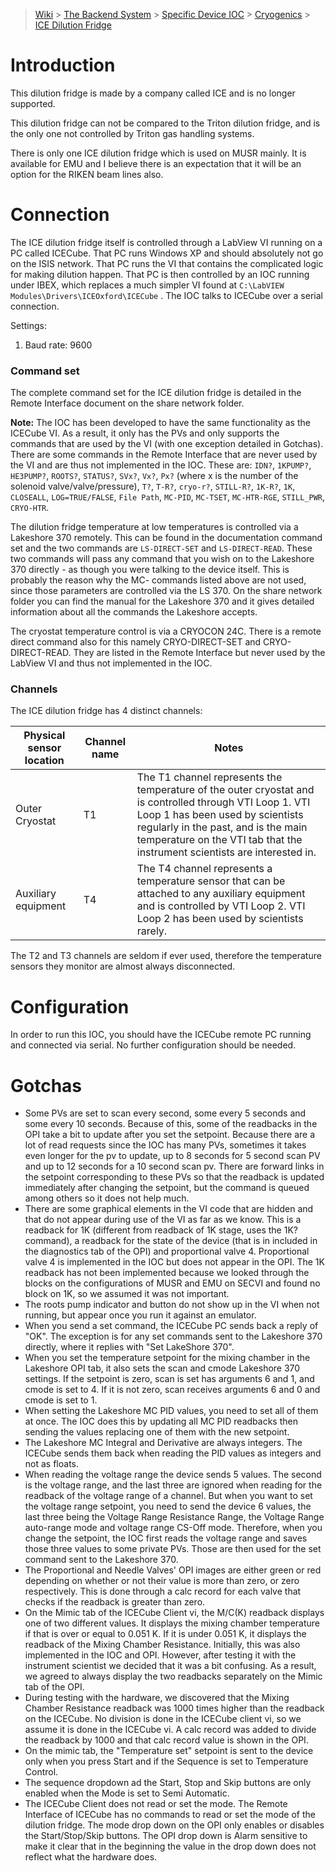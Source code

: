 > [Wiki](Home) > [The Backend System](The-Backend-System) > [Specific Device IOC](Specific-Device-IOC) > [Cryogenics](Cryogenics) > [ICE Dilution Fridge](ICE-Dilution-Fridge)

# Introduction

This dilution fridge is made by a company called ICE and is no longer supported.

This dilution fridge can not be compared to the Triton dilution fridge, and is the only one not controlled by Triton gas handling systems.

There is only one ICE dilution fridge which is used on MUSR mainly. It is available for EMU and I believe there is an expectation that it will be an option for the RIKEN beam lines also.

# Connection

The ICE dilution fridge itself is controlled through a LabView VI running on a PC called ICECube. That PC runs Windows XP and should absolutely not go on the ISIS network. That PC runs the VI that contains the complicated logic for making dilution happen. That PC is then controlled by an IOC running under IBEX, which replaces a much simpler VI found at `C:\LabVIEW Modules\Drivers\ICEOxford\ICECube` . The IOC talks to ICECube over a serial connection.

Settings:

1. Baud rate: 9600

### Command set

The complete command set for the ICE dilution fridge is detailed in the Remote Interface document on the share network folder.

**Note:** The IOC has been developed to have the same functionality as the ICECube VI. As a result, it only has the PVs and only supports the commands that are used by the VI (with one exception detailed in Gotchas). There are some commands in the Remote Interface that are never used by the VI and are thus not implemented in the IOC. These are: `IDN?`, `1KPUMP?`, `HE3PUMP?`, `ROOTS?`, `STATUS?`, `SVx?`, `Vx?`, `Px?` (where x is the number of the solenoid valve/valve/pressure), `T?`, `T-R?`, `cryo-r?`, `STILL-R?`, `1K-R?`, `1K`, `CLOSEALL`, `LOG=TRUE/FALSE`, `File Path`, `MC-PID`, `MC-TSET`, `MC-HTR-RGE`, `STILL_PWR`, `CRYO-HTR`.

The dilution fridge temperature at low temperatures is controlled via a Lakeshore 370 remotely. This can be found in the documentation command set and the two commands are `LS-DIRECT-SET` and `LS-DIRECT-READ`. These two commands will pass any command that you wish on to the Lakeshore 370 directly - as though you were talking to the device itself. This is probably the reason why the MC- commands listed above are not used, since those parameters are controlled via the LS 370. On the share network folder you can find the manual for the Lakeshore 370 and it gives detailed information about all the commands the Lakeshore accepts. 

The cryostat temperature control is via a CRYOCON 24C. There is a remote direct command also for this namely CRYO-DIRECT-SET and CRYO-DIRECT-READ. They are listed in the Remote Interface but never used by the LabView VI and thus not implemented in the IOC.

### Channels

The ICE dilution fridge has 4 distinct channels:

| Physical sensor location | Channel name | Notes |
| --- | --- | --- |
| Outer Cryostat | T1 | The T1 channel represents the temperature of the outer cryostat and is controlled through VTI Loop 1. VTI Loop 1 has been used by scientists regularly in the past, and is the main temperature on the VTI tab that the instrument scientists are interested in. |
| Auxiliary equipment | T4 | The T4 channel represents a temperature sensor that can be attached to any auxiliary equipment and is controlled by VTI Loop 2. VTI Loop 2 has been used by scientists rarely. |

The T2 and T3 channels are seldom if ever used, therefore the temperature sensors they monitor are almost always disconnected.


# Configuration

In order to run this IOC, you should have the ICECube remote PC running and connected via serial. No further configuration should be needed.

# Gotchas

- Some PVs are set to scan every second, some every 5 seconds and some every 10 seconds. Because of this, some of the readbacks in the OPI take a bit to update after you set the setpoint. Because there are a lot of read requests since the IOC has many PVs, sometimes it takes even longer for the pv to update, up to 8 seconds for 5 second scan PV and up to 12 seconds for a 10 second scan pv. There are forward links in the setpoint corresponding to these PVs so that the readback is updated immediately after changing the setpoint, but the command is queued among others so it does not help much.
- There are some graphical elements in the VI code that are hidden and that do not appear during use of the VI as far as we know. This is a readback for 1K (different from readback of 1K stage, uses the 1K? command), a readback for the state of the device (that is in included in the diagnostics tab of the OPI) and proportional valve 4. Proportional valve 4 is implemented in the IOC but does not appear in the OPI. The 1K readback has not been implemented because we looked through the blocks on the configurations of MUSR and EMU on SECVI and found no block on 1K, so we assumed it was not important.
- The roots pump indicator and button do not show up in the VI when not running, but appear once you run it against an emulator.
- When you send a set command, the ICECube PC sends back a reply of "OK". The exception is for any set commands sent to the Lakeshore 370 directly, where it replies with "Set LakeShore 370".
- When you set the temperature setpoint for the mixing chamber in the Lakeshore OPI tab, it also sets the scan and cmode Lakeshore 370 settings. If the setpoint is zero, scan is set has arguments 6 and 1, and cmode is set to 4. If it is not zero, scan receives arguments 6 and 0 and cmode is set to 1.
- When setting the Lakeshore MC PID values, you need to set all of them at once. The IOC does this by updating all MC PID readbacks then sending the values replacing one of them with the new setpoint.
- The Lakeshore MC Integral and Derivative are always integers. The ICECube sends them back when reading the PID values as integers and not as floats.
- When reading the voltage range the device sends 5 values. The second is the voltage range, and the last three are ignored when reading for the readback of the voltage range of a channel. But when you want to set the voltage range setpoint, you need to send the device 6 values, the last three being the Voltage Range Resistance Range, the Voltage Range auto-range mode and voltage range CS-Off mode. Therefore, when you change the setpoint, the IOC first reads the voltage range and saves those three values to some private PVs. Those are then used for the set command sent to the Lakeshore 370.
- The Proportional and Needle Valves' OPI images are either green or red depending on whether or not their value is more than zero, or zero respectively. This is done through a calc record for each valve that checks if the readback is greater than zero.
- On the Mimic tab of the ICECube Client vi, the M/C(K) readback displays one of two different values. It displays the mixing chamber temperature if that is over or equal to 0.051 K. If it is under 0.051 K, it displays the readback of the Mixing Chamber Resistance. Initially, this was also implemented in the IOC and OPI. However, after testing it with the instrument scientist we decided that it was a bit confusing. As a result, we agreed to always display the two readbacks separately on the Mimic tab of the OPI.
- During testing with the hardware, we discovered that the Mixing Chamber Resistance readback was 1000 times higher than the readback on the ICECube. No division is done in the ICECube client vi, so we assume it is done in the ICECube vi. A calc record was added to divide the readback by 1000 and that calc record value is shown in the OPI.
- On the mimic tab, the "Temperature set" setpoint is sent to the device only when you press Start and if the Sequence is set to Temperature Control.
- The sequence dropdown ad the Start, Stop and Skip buttons are only enabled when the Mode is set to Semi Automatic.
- The ICECube Client does not read or set the mode. The Remote Interface of ICECube has no commands to read or set the mode of the dilution fridge. The mode drop down on the OPI only enables or disables the Start/Stop/Skip buttons. The OPI drop down is Alarm sensitive to make it clear that in the beginning the value in the drop down does not reflect what the hardware does.
